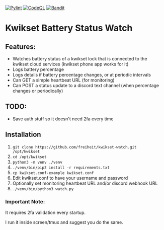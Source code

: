 [![Pylint](https://github.com/freiheit/kwikset-watch/actions/workflows/pylint.yml/badge.svg)](https://github.com/freiheit/kwikset-watch/actions/workflows/pylint.yml)  [![CodeQL](https://github.com/freiheit/kwikset-watch/actions/workflows/github-code-scanning/codeql/badge.svg)](https://github.com/freiheit/kwikset-watch/actions/workflows/github-code-scanning/codeql) [![Bandit](https://github.com/freiheit/kwikset-watch/actions/workflows/bandit.yml/badge.svg)](https://github.com/freiheit/kwikset-watch/actions/workflows/bandit.yml)

# Kwikset Battery Status Watch

## Features:

- Watches battery status of a kwikset lock that is connected to the kwikset
  cloud services (kwikset phone app works for it)
- Logs battery percentage
- Logs details if battery percentage changes, or at periodic intervals
- Can GET a simple heartbeat URL (for monitoring)
- Can POST a status update to a discord text channel (when percentage
  changes or periodically)

## TODO:

- Save auth stuff so it doesn't need 2fa every time

## Installation

1. `git clone https://github.com/freiheit/kwikset-watch.git /opt/kwikset`
2. `cd /opt/kwikset`
3. `python3 -m venv ./venv`
4. `./venv/bin/pip3 install -r requirements.txt`
5. `cp kwikset.conf-example kwikset.conf`
4. Edit kwikset.conf to have your username and password
5. Optionally set monitoring heartbeat URL and/or discord webhook URL
6. `./venv/bin/python3 watch.py`

### Important Note:

It requires 2fa validation every startup.

I run it inside screen/tmux and suggest you do the same.
